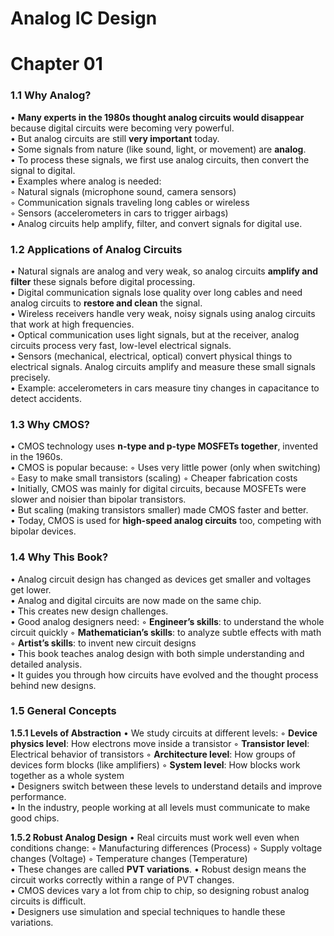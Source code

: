 # Analog IC Design

# **Chapter 01**

### **1.1 Why Analog?**

• **Many experts in the 1980s thought analog circuits would disappear** because digital circuits were becoming very powerful. <br>
• But analog circuits are still **very important** today. <br>
• Some signals from nature (like sound, light, or movement) are **analog**.   <br>
• To process these signals, we first use analog circuits, then convert the signal to digital.   <br>
• Examples where analog is needed:  <br>
    ◦ Natural signals (microphone sound, camera sensors)   <br>
    ◦ Communication signals traveling long cables or wireless   <br>
    ◦ Sensors (accelerometers in cars to trigger airbags)  <br>
• Analog circuits help amplify, filter, and convert signals for digital use.  <br>

### **1.2 Applications of Analog Circuits**

• Natural signals are analog and very weak, so analog circuits **amplify and filter** these signals before digital processing.  <br>
• Digital communication signals lose quality over long cables and need analog circuits to **restore and clean** the signal.  <br>
• Wireless receivers handle very weak, noisy signals using analog circuits that work at high frequencies.  <br>
• Optical communication uses light signals, but at the receiver, analog circuits process very fast, low-level electrical signals.  <br>
• Sensors (mechanical, electrical, optical) convert physical things to electrical signals. Analog circuits amplify and measure these small signals precisely.  <br>
• Example: accelerometers in cars measure tiny changes in capacitance to detect accidents. 

### **1.3 Why CMOS?**

• CMOS technology uses **n-type and p-type MOSFETs together**, invented in the 1960s.  <br> 
• CMOS is popular because:
    ◦ Uses very little power (only when switching)
    ◦ Easy to make small transistors (scaling)
    ◦ Cheaper fabrication costs  <br>
• Initially, CMOS was mainly for digital circuits, because MOSFETs were slower and noisier than bipolar transistors.  <br>
• But scaling (making transistors smaller) made CMOS faster and better.  <br>
• Today, CMOS is used for **high-speed analog circuits** too, competing with bipolar devices.  <br>

### **1.4 Why This Book?**

• Analog circuit design has changed as devices get smaller and voltages get lower.  <br>
• Analog and digital circuits are now made on the same chip.  <br>
• This creates new design challenges.  <br>
• Good analog designers need:
    ◦ **Engineer’s skills**: to understand the whole circuit quickly
    ◦ **Mathematician’s skills**: to analyze subtle effects with math
    ◦ **Artist’s skills**: to invent new circuit designs  <br>
• This book teaches analog design with both simple understanding and detailed analysis.  <br>
• It guides you through how circuits have evolved and the thought process behind new designs.  <br>

### **1.5 General Concepts**

**1.5.1 Levels of Abstraction**
• We study circuits at different levels:
    ◦ **Device physics level**: How electrons move inside a transistor
    ◦ **Transistor level**: Electrical behavior of transistors
    ◦ **Architecture level**: How groups of devices form blocks (like amplifiers)
    ◦ **System level**: How blocks work together as a whole system   <br> 
• Designers switch between these levels to understand details and improve performance.  <br>
• In the industry, people working at all levels must communicate to make good chips.

**1.5.2 Robust Analog Design**
• Real circuits must work well even when conditions change:
    ◦ Manufacturing differences (Process)
    ◦ Supply voltage changes (Voltage)
    ◦ Temperature changes (Temperature)  <br>
• These changes are called **PVT variations**.
• Robust design means the circuit works correctly within a range of PVT changes.  <br>
• CMOS devices vary a lot from chip to chip, so designing robust analog circuits is difficult.  <br>
• Designers use simulation and special techniques to handle these variations.  <br>
